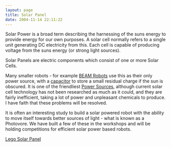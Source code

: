 ```yaml
---
layout: page
title: Solar Panel
date: 2004-11-14 22:11:22
---
```

Solar Power is a broad term describing the harnessing of the suns energy to provide energy for our own purposes. A solar cell normally refers to a single unit generating DC electricity from this. Each cell is capable of producing voltage from the suns energy (or strong light sources).

Solar Panels are electric components which consist of one or more Solar Cells.

Many smaller robots - for example [BEAM Robots](/wiki/beam_robots.html "Biology, Electronics, Aesthetics and Mechanics") use this as their only power source, with a [capacitor](/wiki/capacitor.html "Capacitor") to store a small residual charge if the sun is obscured. It is one of the friendliest [Power Sources](/wiki/power_sources.html "Power Sources"), although current solar cell technology has not been researched as much as it could, and they are fairly inefficient, taking a lot of power and unpleasant chemicals to produce. I have faith that these problems will be resolved.

It is often an interesting study to build a solar powered robot with the ability to move itself towards better sources of light - what is known as a Photovore. We have built a few of these in the workshops and will be holding competitions for efficient solar power based robots.

[Lego Solar Panel](/wiki/lego_solar_panel.html "Lego Solar Panel")
